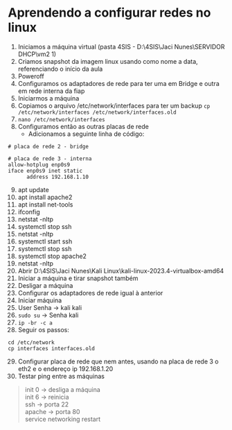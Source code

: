 # Aprendendo a configurar redes no linux

1. Iniciamos a máquina virtual (pasta 4SIS - D:\4SIS\Jaci Nunes\SERVIDOR DHCP\vm2 1)
2. Criamos snapshot da imagem linux usando como nome a data, referenciando o início da aula
3. Poweroff
4. Configuramos os adaptadores de rede para ter uma em Bridge e outra em rede interna da fiap
5. Iniciarmos a máquina
6. Copiamos o arquivo /etc/network/interfaces para ter um backup `cp /etc/network/interfaces /etc/network/interfaces.old`
7. `nano /etc/network/interfaces`
8. Configuramos então as outras placas de rede
    * Adicionamos a seguinte linha de código:
```
# placa de rede 2 - bridge

# placa de rede 3 - interna
allow-hotplug enp0s9
iface enp0s9 inet static 
      address 192.168.1.10
```
9. apt update
10. apt install apache2
11. apt install net-tools
12. ifconfig
13. netstat -nltp
14. systemctl stop ssh
15. netstat -nltp
16. systemctl start ssh
17. systemctl stop ssh
18. systemctl stop apache2
19. netstat -nltp
20. Abrir D:\4SIS\Jaci Nunes\Kali Linux\kali-linux-2023.4-virtualbox-amd64
21. Iniciar a máquina e tirar snapshot também
22. Desligar a máquina
23. Configurar os adaptadores de rede igual à anterior
24. Iniciar máquina
25. User Senha -> kali kali
26. `sudo su` -> Senha kali
27. `ip -br -c a`
28. Seguir os passos:
```
cd /etc/network
cp interfaces interfaces.old
```
29. Configurar placa de rede que nem antes, usando na placa de rede 3 o eth2 e o endereço ip 192.168.1.20
30. Testar ping entre as máquinas

> init 0 -> desliga a máquina  
> init 6 -> reinicia  
> ssh -> porta 22  
> apache -> porta 80  
> service networking restart